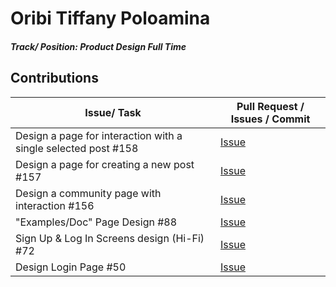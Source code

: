 # Oribi Tiffany Poloamina

##### Track/ Position: **Product Design Full Time**

## Contributions

| Issue/ Task       | Pull Request / Issues / Commit                                          |
| ----------------- | ----------------------------------------------------------------------- |
| Design a page for interaction with a single selected post #158 | [Issue](https://github.com/zuri-training/AuthWiki_Team9/issues/158) |
| Design a page for creating a new post #157 | [Issue](https://github.com/zuri-training/AuthWiki_Team9/issues/157) |
| Design a community page with interaction #156 | [Issue](https://github.com/zuri-training/AuthWiki_Team9/issues/156) |
| "Examples/Doc" Page Design #88 | [Issue](https://github.com/zuri-training/AuthWiki_Team9/issues/88) |
| Sign Up & Log In Screens design (Hi-Fi) #72 | [Issue](https://github.com/zuri-training/AuthWiki_Team9/issues/72) |
| Design Login Page #50 | [Issue](https://github.com/zuri-training/AuthWiki_Team9/issues/50) |
